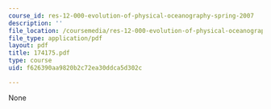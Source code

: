 ```yaml
---
course_id: res-12-000-evolution-of-physical-oceanography-spring-2007
description: ''
file_location: /coursemedia/res-12-000-evolution-of-physical-oceanography-spring-2007/f626390aa9820b2c72ea30ddca5d302c_174175.pdf
file_type: application/pdf
layout: pdf
title: 174175.pdf
type: course
uid: f626390aa9820b2c72ea30ddca5d302c

---
```

None